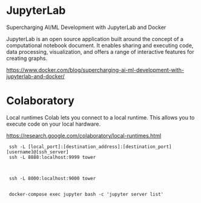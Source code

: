 # JupyterLab

Supercharging AI/ML Development with JupyterLab and Docker

JupyterLab is an open source application built around the concept of a computational notebook document. It enables sharing and executing code, data processing, visualization, and offers a range of interactive features for creating graphs.

https://www.docker.com/blog/supercharging-ai-ml-development-with-jupyterlab-and-docker/



# Colaboratory

Local runtimes
Colab lets you connect to a local runtime. This allows you to execute code on your local hardware.

https://research.google.com/colaboratory/local-runtimes.html

```
 ssh -L [local_port]:[destination_address]:[destination_port] [username]@[ssh_server]
 ssh -L 8888:localhost:9999 tower



 ssh -L 8000:localhost:9000 tower


 docker-compose exec jupyter bash -c 'jupyter server list'

```
